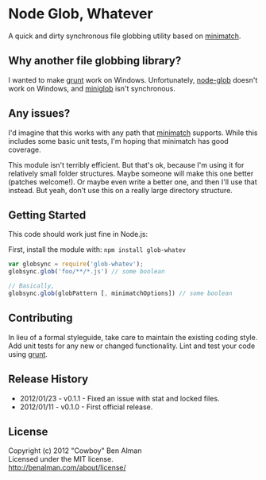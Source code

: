 # Node Glob, Whatever

A quick and dirty synchronous file globbing utility based on [minimatch](https://github.com/isaacs/minimatch).

## Why another file globbing library?

I wanted to make [grunt](https://github.com/cowboy/grunt) work on Windows. Unfortunately, [node-glob](https://github.com/isaacs/node-glob) doesn't work on Windows, and [miniglob](https://github.com/isaacs/miniglob) isn't synchronous.

## Any issues?

I'd imagine that this works with any path that [minimatch](https://github.com/isaacs/minimatch) supports. While this includes some basic unit tests, I'm hoping that minimatch has good coverage.

This module isn't terribly efficient. But that's ok, because I'm using it for relatively small folder structures. Maybe someone will make this one better (patches welcome!). Or maybe even write a better one, and then I'll use that instead. But yeah, don't use this on a really large directory structure.

## Getting Started

This code should work just fine in Node.js:

First, install the module with: `npm install glob-whatev`

```javascript
var globsync = require('glob-whatev');
globsync.glob('foo/**/*.js') // some boolean

// Basically,
globsync.glob(globPattern [, minimatchOptions]) // some boolean
```

## Contributing
In lieu of a formal styleguide, take care to maintain the existing coding style. Add unit tests for any new or changed functionality. Lint and test your code using [grunt](https://github.com/cowboy/grunt).

## Release History

* 2012/01/23 - v0.1.1 - Fixed an issue with stat and locked files.
* 2012/01/11 - v0.1.0 - First official release.

## License
Copyright (c) 2012 "Cowboy" Ben Alman  
Licensed under the MIT license.  
<http://benalman.com/about/license/>
